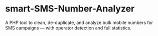 # smart-SMS-Number-Analyzer
A PHP tool to clean, de-duplicate, and analyze bulk mobile numbers for SMS campaigns — with operator detection and full statistics.
